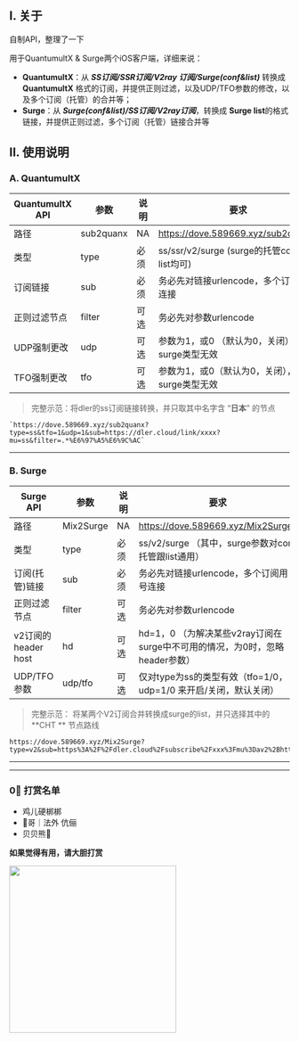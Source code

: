 ## I. 关于

自制API，整理了一下

用于QuantumultX & Surge两个iOS客户端，详细来说：

- **QuantumultX**：从 ***SS订阅/SSR订阅/V2ray 订阅/Surge(conf&list)*** 转换成 **QuantumultX** 格式的订阅，并提供正则过滤，以及UDP/TFO参数的修改，以及多个订阅（托管）的合并等；
- **Surge**：从 ***Surge(conf&list)/SS订阅/V2ray订阅***，转换成 **Surge list**的格式链接，并提供正则过滤，多个订阅（托管）链接合并等



## II. 使用说明

### A. QuantumultX

| QuantumultX API | 参数      | 说明 | 要求                                            | 状态 |
| --------------- | --------- | ---- | ----------------------------------------------- | ---- |
| 路径            | sub2quanx | NA   | https://dove.589669.xyz/sub2quanx?              | NA   |
| 类型            | type      | 必须 | ss/ssr/v2/surge (surge的托管conf与list均可)     | ✅    |
| 订阅链接        | sub       | 必须 | 务必先对链接urlencode，多个订阅用 + 连接        | ✅    |
| 正则过滤节点    | filter    | 可选 | 务必先对参数urlencode                           | ✅    |
| UDP强制更改     | udp       | 可选 | 参数为1，或0 （默认为0，关闭），对surge类型无效 | ✅    |
| TFO强制更改     | tfo       | 可选 | 参数为1，或0（默认为0，关闭），对surge类型无效  | ✅    |

> 完整示范：将dler的ss订阅链接转换，并只取其中名字含 “**日本**” 的节点

```
`https://dove.589669.xyz/sub2quanx?type=ss&tfo=1&udp=1&sub=https://dler.cloud/link/xxxx?mu=ss&filter=.*%E6%97%A5%E6%9C%AC`

```



---------



### B. Surge

| Surge API           | 参数      | 说明 | 要求                                                         | 状态 |
| ------------------- | --------- | ---- | ------------------------------------------------------------ | ---- |
| 路径                | Mix2Surge | NA   | https://dove.589669.xyz/Mix2Surge?                           | NA   |
| 类型                | type      | 必须 | ss/v2/surge   （其中，surge参数对conf托管跟list通用）        | ✅    |
| 订阅(托管)链接      | sub       | 必须 | 务必先对链接urlencode，多个订阅用 + 号连接                   | ✅    |
| 正则过滤节点        | filter    | 可选 | 务必先对参数urlencode                                        | ✅    |
| v2订阅的header host | hd        | 可选 | hd=1，0 （为解决某些v2ray订阅在surge中不可用的情况，为0时，忽略header参数） | ✅    |
| UDP/TFO参数         | udp/tfo   | 可选 | 仅对type为ss的类型有效（tfo=1/0，udp=1/0 来开启/关闭，默认关闭） | ✅    |

> 完整示范： 将某两个V2订阅合并转换成surge的list，并只选择其中的 **CHT ** 节点路线

```
https://dove.589669.xyz/Mix2Surge?type=v2&sub=https%3A%2F%2Fdler.cloud%2Fsubscribe%2Fxxx%3Fmu%3Dav2%2Bhttps%3A%2F%2Fytoo.xyz%2Fmodules%2Fservers%2FV2raySocks%2Fosubscribe.php%3Fsid%3D372%26token%3Dxxxo&filter=.%2ACHT
```



---

---

### 0⃣️ 打赏名单

- 鸡儿硬梆梆
- 🐔哥｜法外 伉俪
- 贝贝熊🐻



**如果觉得有用，请大胆打赏**



<img src="https://tva1.sinaimg.cn/large/006y8mN6gy1g7t6di3i9oj30gg0g240w.jpg" style="height:300px" />

